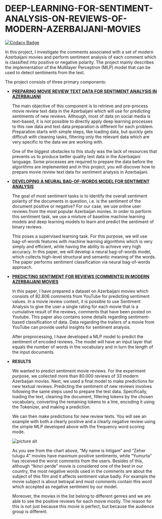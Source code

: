 # DEEP-LEARNING-FOR-SENTIMENT-ANALYSIS-ON-REVIEWS-OF-MODERN-AZERBAIJANI-MOVIES

[![Codacy Badge](https://api.codacy.com/project/badge/Grade/8c4076012b6640b3a8440c25c7ed1ee3)](https://app.codacy.com/manual/NijatZeynalov/DEEP-LEARNING-FOR-SENTIMENT-ANALYSIS-ON-REVIEWS-OF-MODERN-AZERBAIJANI-MOVIES?utm_source=github.com&utm_medium=referral&utm_content=NijatZeynalov/DEEP-LEARNING-FOR-SENTIMENT-ANALYSIS-ON-REVIEWS-OF-MODERN-AZERBAIJANI-MOVIES&utm_campaign=Badge_Grade_Dashboard)

In this project, I investigate the comments associated with a set of modern Azerbaijani movies and perform sentiment analysis of each comment which is classified into positive or negative polarity. The project mainly describes the implementation of the Multilayer Perceptron (MLP) model  that can be used to detect sentiments from the text. 

The project consists of three primary components:

* [__PREPARING MOVIE REVIEW TEXT DATA FOR SENTIMENT ANALYSIS IN AZERBAIJANI__ ](https://www.researchgate.net/publication/340933198_PREPARING_MOVIE_REVIEW_TEXT_DATA_FOR_SENTIMENT_ANALYSIS_IN_AZERBAIJANI "Study link")

  The main objective of this component is to retrieve and pre-process movie review text data in the Azerbaijani which will use for predicting sentiments of new reviews. Although, most of data on social media is text-based, it is not possible to directly apply deep learning processes to this raw data and text data preparation is different for each problem. Preparation starts with simple steps, like loading data, but quickly gets difficult with cleaning tasks, filtering only the relevant data which are very specific to the data we are working with.
  
   One of the biggest obstacles to this study was the lack of resources that prevents us to produce better quality text data in the
Azerbaijani language. Some processes are required to prepare the data before the algorithms are implemented and in this project, you will discover how to prepare movie review text data for sentiment analysis in Azerbaijani.

* [__DEVELOPING A NEURAL BAG-OF-WORDS MODEL FOR SENTIMENT ANALYSIS__ ](https://www.researchgate.net/publication/341114898_DEVELOPING_A_NEURAL_BAG-OF-WORDS_MODEL_FOR_SENTIMENT_ANALYSIS "Study link")

  The goal of most sentiment tasks is to identify the overall sentiment polarity of the documents in question, i.e. is the sentiment of the document positive or negative? For our case, we use online user reviews from the most popular Azerbaijan movies. In order to perform this sentiment task, we use a mixture of baseline machine learning models and deep learning models to learn and predict the sentiment of binary reviews.
 
    This poses a supervised learning task. For this purpose, we will use bag-of-words features with machine learning algorithms which is very simply and efficient, while having the ability to achieve very high accuracy. In this paper, we will develop a neural bag-of-words model, which collects high-level structural and semantic meaning of the words. The paper performs sentiment classification via neural bag-of-words approach.
    
 * [__PREDICTING SENTIMENT FOR REVIEWS (COMMENTS) IN MODERN AZERBAIJANI MOVIES__ ](https://www.researchgate.net/publication/341135595_PREDICTING_SENTIMENT_FOR_REVIEWS_COMMENTS_IN_MODERN_AZERBAIJANI_MOVIES "Study link")

    In this paper, I have prepared a dataset on Azerbaijani movies which consists of 82.806 comments from YouTube for predicting sentiment values. In a movie review context, it is possible to use Sentiment Analysis to give the user a single rating for each movie that is a cumulative result of the reviews, comments that have been posted on Youtube. This paper also contains some details regarding sentiment-based classification of data. Data regarding the trailers of a movie from YouTube can provide useful insights for sentiment analysis.
  
    After preprocessing, I have developed a MLP model to predict the sentiment of encoded reviews. The model will have an input layer that equals the number of words in the vocabulary and in turn the length of the input documents. 

  * __RESULTS__
  
    We wanted to predict sentiment movie reviews. For the experiment purpose, we collected more than 80.000 reviews of 33 modern Azerbaijan movies. Next, we used a final model to make predictions for new textual reviews. Predicting the sentiment of new reviews involves following the same steps used to prepare the test data. Specifically, loading the text, cleaning the document, filtering tokens by the chosen vocabulary, converting the remaining tokens to a line, encoding it using the Tokenizer, and making a prediction. 
    
    We can then make predictions for new review texts. You will see an example with both a clearly positive and a clearly negative review using the simple MLP developed above with the frequency word scoring mode.
    
    ![picture alt](https://i.ibb.co/q9B7VCN/untitled.png "Title is optional")

     As you see from the chart above, “My name is Intigam” and “Zeher tulugu 4” movies have maximum positive sentiments, while “Yumurta” has received the worst comments from the users. Besides of this, although “Ikinci perde” movie is considered one of the best in our country, the most negative words used in the comments are about the subject of this film and it affects sentiment value badly. For example the movie subject is about betrayal and most comments contain this word which accepted as negative sentiment by our model. 

    Moreover, the movies in the list belong to different genres and we are  able to see the positive reviews for each movie mostly. The reason for this is not just because this movie is perfect, but because the audience group is different.
